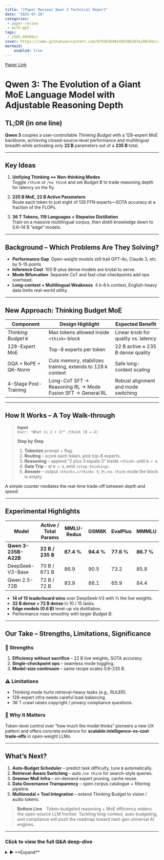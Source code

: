```yaml
---
title: "[Paper Review] Qwen 3 Technical Report"
date: "2025-07-26"
categories:
 - paper-review
 - with-gpt
tags:
 - 2505.09388v1
cover: https://camo.githubusercontent.com/8793b3b4014d538b367ec8819dcca85e79cb8d910c808fa7849e3cd85e2ebe79/68747470733a2f2f7169616e77656e2d7265732e6f73732d616363656c65726174652d6f766572736561732e616c6979756e63732e636f6d2f6c6f676f5f7177656e332e706e67
mermaid:
    enabled: true
---
```


[Paper Link](https://arxiv.org/abs/2505.09388v1)

# Qwen 3: The Evolution of a Giant MoE Language Model with Adjustable Reasoning Depth

## TL;DR (in one line)

**Qwen 3** couples a user-controllable *Thinking Budget* with a 128-expert MoE backbone, achieving closed-source–level performance and multilingual breadth while activating only **22 B** parameters out of a **235 B** total.

---

## Key Ideas

1. **Unifying Thinking ↔ Non-thinking Modes**  
   Toggle `/think` or `/no think` and set *Budget B* to trade reasoning depth for latency on the fly.

2. **235 B MoE, 22 B Active Parameters**  
   Route each token to just eight of 128 FFN experts—SOTA accuracy at a fraction of the FLOPs.

3. **36 T Tokens, 119 Languages + Stepwise Distillation**  
   Train on a massive multilingual corpus, then distill knowledge down to 0.6–14 B “edge” models.

---

## Background – Which Problems Are They Solving?

* **Performance Gap** Open-weight models still trail GPT-4o, Claude 3, etc. by 5–15 points.  
* **Inference Cost** 100 B-plus dense models are brutal to serve.  
* **Mode Bifurcation** Separate CoT and fast-chat checkpoints add ops overhead.  
* **Long-context + Multilingual Weakness** 4 k–8 k context, English-heavy data limits real-world utility.

---

## New Approach: **Thinking Budget MoE**

| Component                | Design Highlight                                                       | Expected Benefit                           |
| ------------------------ | ---------------------------------------------------------------------- | ----------------------------------------- |
| *Thinking Budget* `B`    | Max tokens allowed inside `<think>` block                              | Linear knob for quality vs. latency       |
| 128-Expert MoE           | Top-8 experts per token                                                | 22 B active ≈ 235 B dense quality         |
| GQA + RoPE + QK-Norm     | Cuts memory, stabilizes training, extends to 128 k context             | Safe long-context scaling                 |
| 4-Stage Post-Training    | Long-CoT SFT → Reasoning RL → Mode Fusion SFT → General RL             | Robust alignment and mode switching       |

---

## How It Works – A Toy Walk-through

> **Input**  
> `User: "What is 2 + 3?" /think (B = 4)`  
>
> **Step by Step**  
> 1. **Tokenize** prompt + flag.  
> 2. **Routing** – score each token, pick top-8 experts.  
> 3. **Reasoning** – append “2 plus 3 equals 5” inside `<think>` until `N < 4`.  
> 4. **Gate Trip** – at `N = 4`, emit `<stop-thinking>`.  
> 5. **Answer** – output `<think>…</think> 5`; in `/no think` mode the block is empty.

A simple counter mediates the real-time trade-off between *depth* and *speed*.

---

## Experimental Highlights

| Model                     | Active / Total Params | MMLU-Redux | GSM8K | EvalPlus | MMMLU |
| ------------------------ | --------------------- | ---------- | ----- | -------- | ----- |
| **Qwen 3-235B-A22B**     | **22 B / 235 B**      | **87.4 %** | **94.4 %** | **77.6 %** | **86.7 %** |
| DeepSeek-V3-Base         | 70 B / 671 B          | 86.9       | 90.5  | 73.2     | 85.8  |
| Qwen 2.5-72B             | 72 B / 72 B           | 83.9       | 88.1  | 65.9     | 84.4  |

* **14 of 15 leaderboard wins** over DeepSeek-V3 with ⅓ the live weights.  
* **32 B dense > 72 B dense** in 10 / 15 tasks.  
* **Edge models (0.6 B)** level-up via distillation.  
* Performance rises smoothly with larger *Budget B*.

---

## Our Take – Strengths, Limitations, Significance

### 💪 Strengths

1. **Efficiency without sacrifice** – 22 B live weights, SOTA accuracy.  
2. **Single-checkpoint ops** – seamless mode toggling.  
3. **Model-size continuum** – same recipe scales 0.6–235 B.

### ⚠️ Limitations

* Thinking mode hurts retrieval-heavy tasks (e.g., RULER).  
* 128-expert infra needs careful load-balancing.  
* 36 T crawl raises copyright / privacy compliance questions.

### 🌟 Why It Matters

Token-level control over “how much the model thinks” pioneers a new UX pattern and offers concrete evidence for **scalable intelligence-vs-cost trade-offs** in open-weight LLMs.

---

## What’s Next?

1. **Auto-Budget Scheduler** – predict task difficulty, tune `B` automatically.  
2. **Retrieval-Aware Switching** – auto `/no think` for search-style queries.  
3. **Greener MoE Infra** – on-demand expert pruning, cache reuse.  
4. **Data Governance Transparency** – open corpus catalogue + filtering pipeline.  
5. **Multimodal + Tool Integration** – extend Thinking Budget to vision / audio tokens.

> **Bottom Line** Token-budgeted reasoning + MoE efficiency widens the open-source LLM frontier. Tackling long-context, auto-budgeting, and compliance will push the roadmap toward next-gen universal AI engines.

---


### Click to view the full Q&A deep-dive

<details markdown="block">
<summary>▶️ **Expand**</summary>



### ✅ Part 1: Research Gap, Central Hypothesis, Contributions

#### **Prompt 1.1.1 – Research Gap**

> *“Analyze the 'Introduction' and 'Related Work' sections to identify the key research gap this paper aims to address. What limitations in prior work or open problems are they trying to solve?”*

##### 🧩 Identified Gaps

| Gap                                          | Description                                                                                                                                    | Qwen3’s Strategy                                                 |
| -------------------------------------------- | ---------------------------------------------------------------------------------------------------------------------------------------------- | ---------------------------------------------------------------- |
| **① Open LLM performance gap**               | Closed-source models like GPT-4o and Claude 3.7 dominate benchmarks, with open-weight models like Llama 3, Mixtral, DeepSeek-V3 still lagging. | Massive pretraining on 36T tokens with a 235B MoE design         |
| **② Dual-model inefficiency**                | Reasoning-heavy (CoT) and fast-chat models are deployed separately, increasing infra cost.                                                     | Unified model with mode toggling + token-based “Thinking Budget” |
| **③ Inference cost of large dense models**   | 100B+ dense models are too expensive to train and serve.                                                                                       | Use MoE with only 22B active weights per token                   |
| **④ Long-context and multilingual weakness** | Prior open models limited to 4–8k context, mostly English data.                                                                                | 32K context support + training on 119 languages                  |
| **⑤ Lack of reproducibility**                | SOTA models often rely on closed weights and data.                                                                                             | Fully open release (weights, code, training details)             |

---

#### **Prompt 1.1.2 – Central Hypothesis**

> *"What is the central claim of the paper? Write a single sentence like: 'The authors hypothesize that \[method] overcomes \[limitations] to achieve \[outcome].'"*

**The authors hypothesize that integrating thinking and non-thinking modes within a single MoE architecture, along with a controllable thinking budget, enables open-source LLMs to overcome mode bifurcation and efficiency challenges while achieving reasoning performance rivaling closed-source giants.**

---

#### **Prompt 1.2.1 – Novel Contributions**

> *"List the top 1–3 original contributions. Clearly classify whether each is a new architecture, training method, dataset, or repurposed existing technique."*

| #                                                                                                                                              | Contribution                                     | Type |
| ---------------------------------------------------------------------------------------------------------------------------------------------- | ------------------------------------------------ | ---- |
| **1. Dual-mode reasoning with controllable thinking budget** – One model supports both CoT and fast responses using a simple budget parameter. | New architecture + novel usage of prompting      |      |
| **2. 235B MoE model with only 22B active parameters outperforming 70B+ dense models**                                                          | New architecture                                 |      |
| **3. Massive multilingual pretraining (36T tokens, 119 languages) + two-stage strong-to-weak distillation pipeline**                           | New dataset + novel distillation training method |      |

---

#### **Prompt 1.2.2 – Claimed Advantages**

> *"According to the authors, why is their method better than previous ones? Summarize their strongest supporting arguments."*

| Argument                           | Summary                                                                                                  |
| ---------------------------------- | -------------------------------------------------------------------------------------------------------- |
| **Unified reasoning modes**        | No need to swap models; thinking/non-thinking toggled via prompt. Budget enables fine-grained control.   |
| **MoE efficiency**                 | 22B active parameters yield results rivaling 72B+ dense models.                                          |
| **Distillation-based portability** | Knowledge from large models is effectively passed down to 0.6–14B models.                                |
| **Benchmark dominance**            | Qwen3-235B-A22B outperforms DeepSeek-V3 on 14/15 tasks; 32B dense surpasses Qwen2.5-72B in most metrics. |


### ✅ Part 2: Algorithm, Key Mechanism, Performance Results

#### **Prompt 1.3.1 – Step-by-Step Algorithm Explanation**

> *"Explain the main algorithm or architecture in step-by-step fashion with a toy example (e.g. 3×3 pixels, short text). Define all terms/variables clearly."*

##### 🔧 Qwen3’s Core Mechanism – Explained Step-by-Step

We walk through how Qwen3’s **Thinking Mode + Budget Control** and **128-Expert MoE Routing** work using a simple example:

---

**1. Preliminaries & Definitions**

| Term                  | Description                                                                        |
| --------------------- | ---------------------------------------------------------------------------------- |
| `/think`, `/no think` | Prompt flags to toggle reasoning (CoT) mode on/off                                 |
| `<think>...</think>`  | Invisible token span for model-generated internal reasoning                        |
| `Thinking Budget B`   | Max token count allowed inside `<think>`; triggers `<stop-thinking>`               |
| `Expert Eᵢ`           | One of 128 FFNs; token routed to top-8 for parallel processing                     |
| `Router R`            | Learns softmax weights over all experts per token; uses global load balancing loss |

---

**2. Input – Toy Example**

* **Text Input**:
  `User: "What is 2 + 3?" /think (B = 4)`

* **Image Input (flattened)**:

  ```
  [  0 255 128
     64  32 192
    255   0  16 ] → 9 tokens
  ```

---

**3. Processing Pipeline**

| Step                              | Thinking Mode Flow                                                                                      | MoE Flow                                       |
| --------------------------------- | ------------------------------------------------------------------------------------------------------- | ---------------------------------------------- |
| **S0. Tokenization**              | Tokenize input prompt and flag                                                                          | Embed image tokens                             |
| **S1. Router Scoring**            | For each hidden state `h_t`, compute softmax over 128 experts                                           | Same                                           |
| **S2. Expert Dispatch**           | —                                                                                                       | Select top-8 experts; run parallel FFN         |
| **S3. Reasoning Generation**      | Initialize counter `N = 0`; generate CoT tokens until `N = B` → emit `<stop-thinking>` and final answer | Aggregated expert outputs passed to next layer |
| **S4. Output Formatting**         | Output is `<think>…</think> 5`. If `/no think`, output `<think></think> 5`                              | —                                              |
| **S5. Budget Scaling (Optional)** | Higher B yields better reasoning scores (shown in benchmarks)                                           | k=8 fixed; predictable memory usage            |

---

**4. Visual Flow Diagram (Mermaid)**

```mermaid
flowchart TD
    A[User Prompt<br>/think] --> B[Tokenizer]
    B --> C[Self-Attn + Router R]
    C --> D{Top-8 Experts}
    D -->|Parallel FFN| E[Aggregated Hidden]
    E --> F[Decoder<br>Generate <think> tokens]
    F --> G{B == 4?}
    G -- No --> F
    G -- Yes --> H[Insert stop-thinking]
    H --> I[Generate Final Answer]
    I --> J[Return <think>…</think> Answer]
```

---

**5. Summary Points**

* *Unified Mode with Budget Control*:
  `/think`, `/no think`, and `<think>` blocks allow one model to serve both modes.

* *Efficient MoE*:
  22 B active (out of 235 B total) with global load balancing.

* *Paired with Training*:
  4-stage post-training pipeline reinforces budget control and alignment.

---

**6. Quick Q\&A**

| Q                                      | A                                                  |
| -------------------------------------- | -------------------------------------------------- |
| What if `B = 0`?                       | Behaves like non-thinking mode automatically.      |
| What if 3 tokens all go to expert E₁?  | Load balancing loss penalizes overused experts.    |
| What happens if `/no think` and B > 0? | B is ignored; model emits empty `<think></think>`. |

---

#### **Prompt 1.3.2 – Secret Weapon: Thinking Budget Gating**

> *"Identify one crucial formula/component that enables Qwen3’s capabilities and explain its function."*

**🧠 Key Insight: Token-Gated Thinking Budget**

* User sets budget `B` (e.g. 8192 tokens)
* Model begins generating inside `<|think|>` span
* For each step t:

  $$
  N_t \leftarrow N_{t-1} + \mathbf{1}[ \text{token}_t \in \text{thinking} ]
  $$
* If $N_t \ge B$, stop reasoning, switch to answer mode.

**Why it's essential**:

1. **Balances quality & cost**
   Prevents runaway CoT while ensuring deep reasoning when needed.

2. **Enables mode fusion**
   Without gating, reasoning and chat modes couldn't coexist in one checkpoint.

3. **Scales predictably**
   Authors show performance grows smoothly with larger `B`.

> This one simple counter turns Qwen3 into a controllable, cost-aware LLM with dynamic depth—no separate models or rerouting needed.




### ✅ Part 3: Comparative Analysis, Limitations, and Future Directions

#### **Prompt 1.4.1 – Core Results Summary**

> *"Summarize key results from the ‘Experiments’ section. What benchmarks were used? Which metrics? What do the authors highlight as the most important evidence?"*

##### 📊 Evaluation Setup

* **Metrics**: Accuracy, pass\@1 / pass\@64 (for code), Codeforces Elo
* **Benchmarks**: MMLU-Redux, SuperGPQA, GSM8K, EvalPlus, MultiPL-E, MMMLU, INCLUDE, and more

##### 🏆 Key Highlights

| Model                     | Active / Total Params | Notable Scores                       | Takeaways                                                 |
| ------------------------- | --------------------- | ------------------------------------ | --------------------------------------------------------- |
| **Qwen3-235B-A22B**       | 22B / 235B            | MMLU 87.4, GSM8K 94.4, EvalPlus 77.6 | Beats DeepSeek-V3 in 14/15 tasks                          |
| **Qwen3-32B (Dense)**     | 32B / 32B             | MMLU-Pro 65.5, SuperGPQA 39.8        | Outperforms Qwen2.5-72B in 10/15; dominates LLaMA-4-Scout |
| **Small Models (0.6–8B)** | —                     | Better pass\@1/64 and STEM accuracy  | Strong gains via distillation vs Qwen2.5 and LLaMA-3      |

##### 📚 Long-Context & Budget Findings

* Achieves 95.0% average on RULER at 128K context
* Thinking mode sometimes hurts search tasks — may interfere with retrieval signal
* Budget (e.g. B=8192) prevents overthinking, balancing quality & latency

##### 🔁 Strong-to-Weak Distillation

* Large models (235B) distilled into 0.6–8B versions
* Pass\@k improves; training time drops 10× compared to RL

---

#### **Prompt 1.4.2 – Comparative & Critical Analysis**

> *"How does Qwen3 compare to baselines like DeepSeek, LLaMA? Where does it fail to improve? Did the authors explain why?"*

##### ✅ Strongest Evidence of Superiority

| Compared Against                | Highlight                                                                    |
| ------------------------------- | ---------------------------------------------------------------------------- |
| **DeepSeek-V3 (671B)**          | Qwen3-235B-A22B beats it in 14 of 15 benchmarks, with just 22B active params |
| **LLaMA-4-Maverick (402B)**     | Qwen3 uses smaller active weights (22B vs 17B) but wins in reasoning tasks   |
| **Qwen2.5-72B / LLaMA-4-Scout** | 32B model beats both in most tasks                                           |

##### ⚠️ Cases with Limited Gains

| Scenario              | Result                                          |
| --------------------- | ----------------------------------------------- |
| Qwen3-14B on GPQA     | Underperforms Qwen2.5-32B by 8 points           |
| Qwen3-235B on INCLUDE | Slightly trails DeepSeek-V3                     |
| Post-RL CoT Fusion    | Some drop in math/code (AIME’24, LiveCodeBench) |

##### 🧠 Author's Explanations

* **Trade-offs during RL**:
  General alignment hurt niche reasoning (math/code) slightly

* **Architectural differences**:
  Gains from QK-Norm, STEM-heavy data more visible in larger models

* **Budget still has headroom**:
  Performance rises with larger `B` — authors suggest this could close remaining gaps

---

#### **Prompt 1.5.1 – Limitations (Acknowledged + Latent)**

> *"Which limitations do the authors admit? What else might be a problem?"*

##### 📌 Acknowledged by Authors

| Issue                               | Description                                                   |
| ----------------------------------- | ------------------------------------------------------------- |
| **Retrieval hurt by thinking mode** | RULER tasks drop when CoT is active                           |
| **Post-RL performance dip**         | AIME’24, LiveCodeBench scores drop slightly                   |
| **Mode-switch errors**              | ThinkFollow only 88.7 after Stage 3; improved but not perfect |
| **No 32K+ budget tests yet**        | Future work planned                                           |

##### ⚠️ Additional Risks (Our View)

| Category                       | Concern                                                                 |
| ------------------------------ | ----------------------------------------------------------------------- |
| **Energy / Compute Cost**      | 235B params + 36T tokens → large carbon footprint despite MoE           |
| **Infrastructure Complexity**  | 128-expert routing requires load balancing + robust scheduling          |
| **Data Ethics**                | 119-language crawl lacks full license/PII audit transparency            |
| **Teacher Dependency**         | Distillation assumes access to huge teacher models like o3, DeepSeek-R1 |
| **Budget Hyperparam Tuning**   | Users must manually choose B; poor values = bad UX                      |
| **Multilingual inconsistency** | Still behind DeepSeek-V3 on INCLUDE (44 languages)                      |
| **Potential misuse**           | CoT blocks could leak bias/private data if exposed                      |
| **Trade-off dilemma**          | Hard to optimize for both generality and niche domains like math/code   |

---

#### **Prompt 1.5.2 – Future Directions**

> *"What future work do the authors suggest? What else could be worth pursuing?"*

##### 🛣️ Authors’ Roadmap

1. **More diverse pretraining data** (even beyond 36T)
2. **Better long-context modeling** (100K+ token generation)
3. **Agent-based RL with tool use**
4. **Budget scaling beyond 32K**

##### 💡 Our Additional Suggestions

| Direction                       | Why It Matters                 | Idea                                              |
| ------------------------------- | ------------------------------ | ------------------------------------------------- |
| **Retrieval-aware switching**   | CoT may harm search tasks      | Auto-detect query type and turn off thinking mode |
| **Auto-budget scheduling**      | Avoids manual tuning           | Predict optimal `B` via RL or bandits             |
| **Green MoE scaling**           | Save power, reduce latency     | Expert pruning, KV cache reuse                    |
| **Transparent data governance** | Enable reproducibility & audit | Open-source corpus catalog and filters            |
| **Super-tiny model support**    | Even 0.6B is too large for IoT | LoRA + quantization + vocab compression           |
| **Safe reasoning alignment**    | Prevent `<think>` leakage      | Red-team filters, `explain-only` mode             |
| **Multimodal fusion**           | CoT for vision/audio too       | Extend token budgeting to MM models (MoE-MM)      |


### ✅ Part 4: Model Architecture and Training Strategy

#### **Prompt – Architecture Details**

> *"If it uses a Transformer, explain attention structure (e.g. number of heads/layers). How is positional encoding handled? If it’s Seq2Seq, explain encoder-decoder interaction."*

##### 🏗️ Qwen3 Architecture Summary

* **Decoder-only Transformer** (like GPT); there’s no encoder-decoder split.
* Uses **Grouped Query Attention (GQA)** — many query heads, fewer key/value heads → lowers memory and compute.
* **RoPE (Rotary Positional Embedding)** allows extrapolation to long contexts (up to 128K tokens) without retraining.
* **QK-Norm** stabilizes large-scale attention layers by normalizing queries.

##### 📐 Configuration by Model Size

| Model Type | Params    | Layers | Q / KV Heads | Context Limit |
| ---------- | --------- | ------ | ------------ | ------------- |
| Dense      | 0.6B      | 28     | 16 / 8       | 32K           |
|            | 1.7B      | 28     | 16 / 8       | 32K           |
|            | 4B        | 36     | 32 / 8       | 128K          |
|            | 8B        | 36     | 32 / 8       | 128K          |
|            | 14B       | 40     | 40 / 8       | 128K          |
|            | 32B       | 64     | 64 / 8       | 128K          |
| MoE        | 30B-A3B   | 48     | 32 / 4       | 128K          |
|            | 235B-A22B | 94     | 64 / 4       | 128K          |

> RoPE handles positional encoding by rotating token embeddings in a complex plane — allowing better generalization to unseen sequence lengths compared to traditional absolute or learned embeddings.

##### ⚙️ Additional Stabilization Modules

* **RMSNorm (pre-norm)** improves gradient flow in deep layers.
* **SwiGLU** activation in FFNs for parameter efficiency and non-linearity.

> Since it’s not Seq2Seq, Qwen3 is purely autoregressive — a single transformer stack handles both input and output.

---

#### **Prompt – Training Objective & Optimization Strategy**

> *"What is the modeling objective (Causal LM, Masked LM, etc)? What pretraining corpus is used? Explain any fine-tuning or optimization steps."*

##### 🎯 Objective

* **Causal Language Modeling (CLM)** — predict next token given past.
* Optimized via standard cross-entropy loss, autoregressive left-to-right decoding.

---

##### 📚 Pretraining Corpus

| Stage       | Data                                                       | Tokens | Purpose                  |
| ----------- | ---------------------------------------------------------- | ------ | ------------------------ |
| **Stage 1** | Web, books, news, code (general domain)                    | \~30T  | Broad knowledge          |
| **Stage 2** | STEM + code + synthetic examples from Qwen2.5-Math / Coder | ⬆      | Improve reasoning/coding |
| **Stage 3** | Long documents (PDFs, OCR from Qwen2.5-VL)                 | ⬆      | Train for 32K+ context   |

> Total corpus spans **36 trillion tokens across 119 languages**. Multilinguality is central to performance.

---

##### 🔄 Post-training Pipeline (SFT + RL)

| Stage                  | Method                                            | Purpose                           |
| ---------------------- | ------------------------------------------------- | --------------------------------- |
| **1. Long-CoT SFT**    | Human-validated Chain-of-Thought samples          | Teach deep reasoning              |
| **2. Reasoning RL**    | Rule-based reward shaping on math/code            | Refine policies for correctness   |
| **3. Mode Fusion SFT** | Mix of /think and /no think samples               | Teach mode-switch awareness       |
| **4. General RL**      | Multi-reward from rules, model votes, preferences | Boost alignment, format, tool use |

> The entire pipeline unifies both reasoning and non-reasoning behavior in one checkpoint.

---

##### 🧪 Strong-to-Weak Distillation (for small models)

* Distills logits from large models (235B/32B) to smaller students (0.6–14B).
* **Off-policy → On-policy** distillation.
  On-policy alone beats RL in accuracy, using **1/10th the GPU hours**.

---

##### 🔁 Summary

* **Objective**: Causal LM
* **Corpus**: 36T tokens / 119 languages
* **Training**: 3-stage pretraining + 4-stage post-training
* **Compression**: Distillation makes edge models viable



</details>